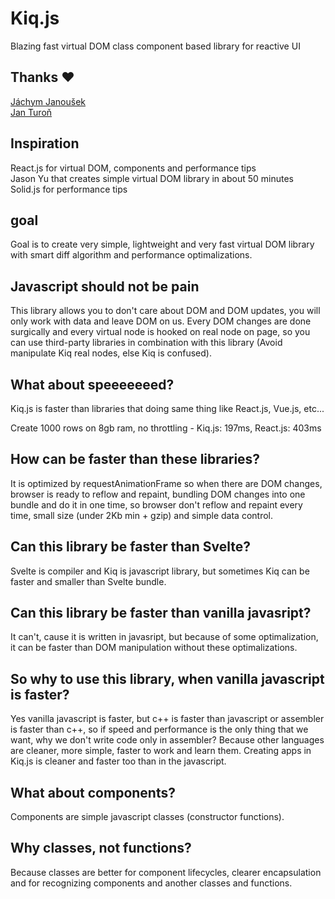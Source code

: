 # Kiq.js
Blazing fast virtual DOM class component based library for reactive UI

## Thanks :heart:
[Jáchym Janoušek](https://github.com/jachymjanousek)    
[Jan Turoň](https://github.com/janturon)

## Inspiration
React.js for virtual DOM, components and performance tips    
Jason Yu that creates simple virtual DOM library in about 50 minutes    
Solid.js for performance tips    

## goal
Goal is to create very simple, lightweight and very fast virtual DOM library with smart diff algorithm and performance optimalizations.

## Javascript should not be pain
This library allows you to don't care about DOM and DOM updates, you will only work with data and leave DOM on us.
Every DOM changes are done surgically and every virtual node is hooked on real node on page, so you can use third-party libraries in combination with this library (Avoid manipulate Kiq real nodes, else Kiq is confused). 

## What about speeeeeeed?
Kiq.js is faster than libraries that doing same thing like React.js, Vue.js, etc...

Create 1000 rows on 8gb ram, no throttling - Kiq.js: 197ms, React.js: 403ms

## How can be faster than these libraries?
It is optimized by requestAnimationFrame so when there are DOM changes, browser is ready to reflow and repaint, bundling DOM changes into one bundle and do it in one time, so browser don't reflow and repaint every time, small size (under 2Kb min + gzip) and simple data control.

## Can this library be faster than Svelte?
Svelte is compiler and Kiq is javascript library, but sometimes Kiq can be faster and smaller than Svelte bundle.

## Can this library be faster than vanilla javasript?
It can't, cause it is written in javasript, but because of some optimalization, it can be faster than DOM manipulation without these optimalizations.

## So why to use this library, when vanilla javascript is faster?
Yes vanilla javascript is faster, but c++ is faster than javascript or assembler is faster than c++, so if speed and performance is the only thing that we want, why we don't write code only in assembler? Because other languages are cleaner, more simple, faster to work and learn them. Creating apps in Kiq.js is cleaner and faster too than in the javascript.

## What about components?
Components are simple javascript classes (constructor functions).

## Why classes, not functions?
Because classes are better for component lifecycles, clearer encapsulation and for recognizing components and another classes and functions.

